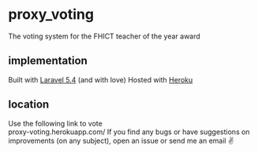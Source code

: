 # proxy_voting
The voting system for the FHICT teacher of the year award
## implementation
Built with [Laravel 5.4](https://laravel.com/) (and with love)
Hosted with [Heroku](https://www.heroku.com/)
## location  
Use the following link to vote  
proxy-voting.herokuapp.com/
If you find any bugs or have suggestions on improvements (on any subject), open an issue or send me an email :v: 
